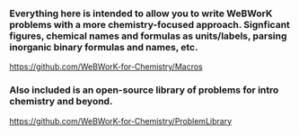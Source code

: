 ### Everything here is intended to allow you to write WeBWorK problems with a more chemistry-focused approach.  Signficant figures, chemical names and formulas as units/labels, parsing inorganic binary formulas and names, etc.
https://github.com/WeBWorK-for-Chemistry/Macros

### Also included is an open-source library of problems for intro chemistry and beyond.
https://github.com/WeBWorK-for-Chemistry/ProblemLibrary
